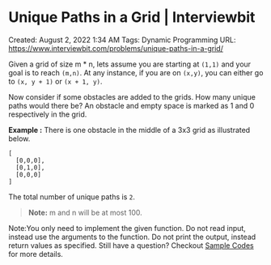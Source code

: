 # Unique Paths in a Grid | Interviewbit

Created: August 2, 2022 1:34 AM
Tags: Dynamic Programming
URL: https://www.interviewbit.com/problems/unique-paths-in-a-grid/

Given a grid of size m * n, lets assume you are starting at `(1,1)` and your goal is to reach `(m,n)`. At any instance, if you are on `(x,y)`, you can either go to `(x, y + 1)` or `(x + 1, y)`.

Now consider if some obstacles are added to the grids. How many unique paths would there be?
 An obstacle and empty space is marked as 1 and 0 respectively in the grid.

**Example :**
 There is one obstacle in the middle of a 3x3 grid as illustrated below.

```
[
  [0,0,0],
  [0,1,0],
  [0,0,0]
]

```

The total number of unique paths is `2`.

> 
> 
> 
> **Note:** m and n will be at most 100.
> 

Note:You only need to implement the given function. Do not read input, instead use the arguments to the function. Do not print the output, instead return values as specified. Still have a question? Checkout [Sample Codes](https://www.interviewbit.com/pages/sample_codes/) for more details.